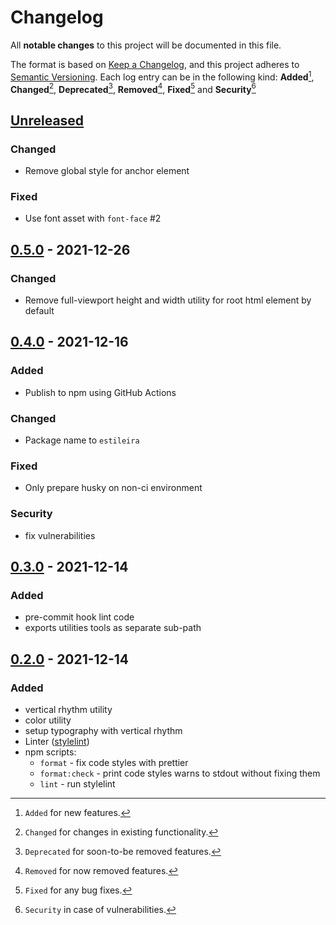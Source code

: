 # Changelog

All **notable changes** to this project will be documented in this file.

The format is based on [Keep a Changelog](https://keepachangelog.com/en/1.0.0/), and this project adheres to [Semantic Versioning](https://semver.org/spec/v2.0.0.html).
Each log entry can be in the following kind: **Added**[^1], **Changed**[^2], **Deprecated**[^3], **Removed**[^4], **Fixed**[^5] and **Security**[^6]

## [Unreleased]

### Changed

- Remove global style for anchor element

### Fixed

- Use font asset with `font-face` #2

## [0.5.0] - 2021-12-26

### Changed

- Remove full-viewport height and width utility for root html element by default

## [0.4.0] - 2021-12-16

### Added

- Publish to npm using GitHub Actions

### Changed

- Package name to `estileira`

### Fixed

- Only prepare husky on non-ci environment

### Security

- fix vulnerabilities

## [0.3.0] - 2021-12-14

### Added

- pre-commit hook lint code
- exports utilities tools as separate sub-path

## [0.2.0] - 2021-12-14

### Added

- vertical rhythm utility
- color utility
- setup typography with vertical rhythm
- Linter ([stylelint](https://stylelint.io/))
- npm scripts:
  - `format` - fix code styles with prettier
  - `format:check` - print code styles warns to stdout without fixing them
  - `lint` - run stylelint

[unreleased]: https://github.com/pherval/scss-framework/compare/v0.5.0...HEAD
[0.5.0]: https://github.com/pherval/scss-framework/compare/v0.4.0...v0.5.0
[0.4.0]: https://github.com/pherval/scss-framework/compare/v0.3.0...v0.4.0
[0.3.0]: https://github.com/pherval/scss-framework/compare/v0.2.0...v0.3.0
[0.2.0]: https://github.com/pherval/scss-framework/compare/v0.1.0...v0.2.0
[0.1.0]: https://github.com/pherval/scss-framework/releases/tag/v0.1.0

[^1]: `Added` for new features.
[^2]: `Changed` for changes in existing functionality.
[^3]: `Deprecated` for soon-to-be removed features.
[^4]: `Removed` for now removed features.
[^5]: `Fixed` for any bug fixes.
[^6]: `Security` in case of vulnerabilities.
